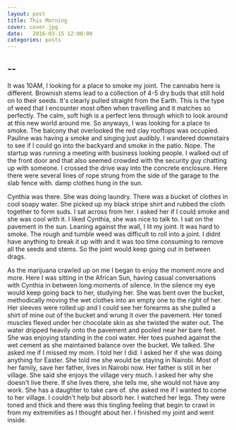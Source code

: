 ```yaml
---
layout: post
title: This Morning
cover: cover.jpg
date:   2016-03-15 12:00:00
categories: posts
---
```


## --

It was 10AM, I looking for a place to smoke my joint. The cannabis here is different. Brownish stems lead to a collection of 4-5 dry buds that still hold on to their seeds. It's clearly pulled straight from the Earth. This is the type of weed that I encounter most often when travelling and it matches so perfectly. The calm, soft high is a perfect lens through which to look around at this new world around me. So anyways, I was looking for a place to smoke. The balcony that overlooked the red clay rooftops was occupied. Pauline was having a smoke and singing just audibly. I wandered downstairs to see if I could go into the backyard and smoke in the patio. Nope. The startup was running a meeting with business looking people. I walked out of the front door and that also seemed crowded with the security guy chatting up with someone. I crossed the drive way into the concrete enclosure. Here there were several lines of rope strung from the side of the garage to the slab fence with. damp clothes hung in the sun.

Cynthia was there. She was doing laundry. There was a bucket of clothes in cool soapy water. She picked up my black stripe shirt and rubbed the cloth together to form suds. I sat across from her. I asked her if I could smoke and she was cool with it. I liked Cynthia, she was nice to talk to. I sat on the pavement in the sun. Leaning against the wall, I lit my joint. It was hard to smoke. The rough and tumble weed was difficult to roll into a joint. I didnt have anything to break it up with and it was too time consuming to remove all the seeds and stems. So the joint would keep going out in between drags.

As the marijuana crawled up on me I began to enjoy the moment more and more. Here I was sitting in the African Sun, having casual conversations with Cynthia in between long moments of silence. In the silence my eye would keep going back to her, studying her. She was bent over the bucket, methodically moving the wet clothes into an empty one to the right of her. Her sleeves were rolled up and I could see her forearms as she pulled a shirt of mine out of the bucket and wrung it over the pavement. Her toned muscles flexed under her chocolate skin as she twisted the water out. The water dripped heavily onto the pavement and pooled near her bare feet. She was enjoying standing in the cool water. Her toes pushed against the wet cement as she maintained balance over the bucket. We talked. She asked me if I missed my mom. I told her I did. I asked her if she was doing anything for Easter. She told me she would be staying in Nairobi. Most of her family, save her father, lives in Nairobi now. Her father is still in her village. She said she enjoys the village very much. I asked her why she doesn't live there. If she lives there, she tells me, she would not have any work. She has a daughter to take care of. she asked me if I wanted to come to her village. I couldn't help but absorb her. I watched her legs. They were toned and thick and there was this tingling feeling that begin to crawl in from my extremities as I thought about her. I finished my joint and went inside.
